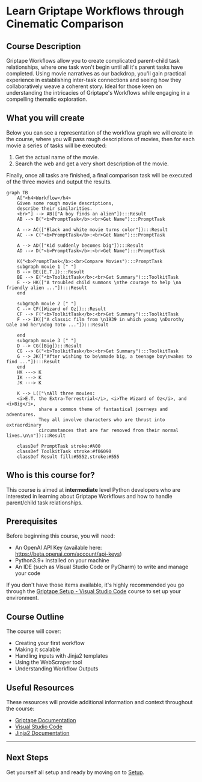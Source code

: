 # Learn Griptape Workflows through Cinematic Comparison

## Course Description
Griptape Workflows allow you to create complicated parent-child task relationships, where one task won't begin until all it's parent tasks have completed. Using movie narratives as our backdrop, you'll gain practical experience in establishing inter-task connections and seeing how they collaboratively weave a coherent story. Ideal for those keen on understanding the intricacies of Griptape's Workflows while engaging in a compelling thematic exploration.

## What you will create
Below you can see a representation of the workflow graph we will create in the course, where you will pass rough descriptions of movies, then for each movie a series of tasks will be executed:

1. Get the actual name of the movie.
2. Search the web and get a very short description of the movie.
    
Finally, once all tasks are finished, a final comparison task will be executed of the three movies and output the results.


``` mermaid
graph TB
    A["<h4>Workflow</h4>
    Given some rough movie descriptions,
    describe their similarities.
    <br>"] --> AB(["A boy finds an alien"]):::Result
    AB --> B("<b>PromptTask</b>:<br>Get Name"):::PromptTask
    
    A --> AC(["Black and white movie turns color"]):::Result
    AC --> C("<b>PromptTask</b>:<br>Get Name"):::PromptTask

    A --> AD(["Kid suddenly becomes big"]):::Result
    AD --> D("<b>PromptTask</b>:<br>Get Name"):::PromptTask

    K("<b>PromptTask</b>:<br>Compare Movies"):::PromptTask
    subgraph movie 1 [" "]
    B --> BE([E.T.]):::Result
    BE --> E("<b>ToolkitTask</b>:<br>Get Summary"):::ToolkitTask
    E --> HK(["A troubled child summons \nthe courage to help \na friendly alien ..."]):::Result
    end

    subgraph movie 2 [" "]
    C --> CF([Wizard of Oz]):::Result
    CF --> F("<b>ToolkitTask</b>:<br>Get Summary"):::ToolkitTask
    F --> IK(["A classic film from \n1939 in which young \nDorothy Gale and her\ndog Toto ..."]):::Result

    end
    subgraph movie 3 [" "]
    D --> CG([Big]):::Result
    CG --> G("<b>ToolkitTask</b>:<br>Get Summary"):::ToolkitTask
    G --> JK(["After wishing to be\nmade big, a teenage boy\nwakes to find ..."]):::Result
    end
    HK ---> K
    IK ---> K
    JK ---> K

    K --> L(["\nAll three movies:
    <i>E.T. the Extra-Terrestrial</i>, <i>The Wizard of Oz</i>, and <i>Big</i>, 
            share a common theme of fantastical journeys and adventures.    
            They all involve characters who are thrust into extraordinary 
            circumstances that are far removed from their normal lives.\n\n"]):::Result

    classDef PromptTask stroke:#A00
    classDef ToolkitTask stroke:#f06090
    classDef Result fill:#5552,stroke:#555

```

## Who is this course for?
This course is aimed at **intermediate** level Python developers who are interested in learning about Griptape Workflows and how to handle parent/child task relationships. 

## Prerequisites
Before beginning this course, you will need:

- An OpenAI API Key (available here: https://beta.openai.com/account/api-keys)
- Python3.9+ installed on your machine
- An IDE (such as Visual Studio Code or PyCharm) to write and manage your code

If you don't have those items available, it's highly recommended you go through the [Griptape Setup - Visual Studio Code](../../setup/index.md) course to set up your environment.

## Course Outline
The course will cover:

* Creating your first workflow
* Making it scalable
* Handling inputs with Jinja2 templates
* Using the WebScraper tool
* Understanding Workflow Outputs

## Useful Resources
These resources will provide additional information and context throughout the course:

- [Griptape Documentation](https://github.com/griptape-ai/griptape)
- [Visual Studio Code](https://code.visualstudio.com/)
- [Jinja2 Documentation](https://jinja.palletsprojects.com/en/3.1.x/)


---
## Next Steps

Get yourself all setup and ready by moving on to [Setup](01_setup.md).